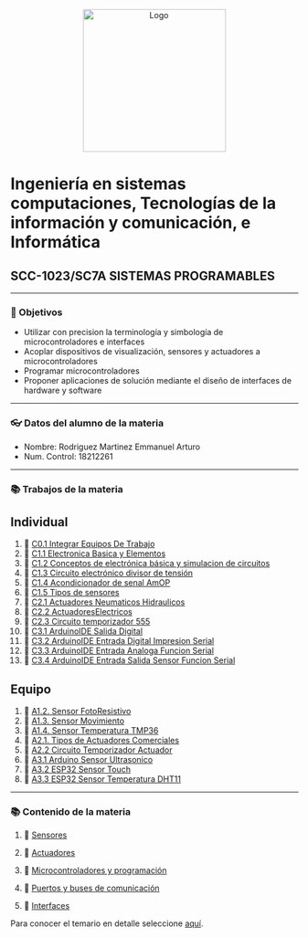 <p align="center">
    <img alt="Logo" src="https://www.tijuana.tecnm.mx/wp-content/themes/tecnm/images/logo_TECT.png" width=250 height=250>
</p>

# Ingeniería en sistemas computaciones, Tecnologías de la información y comunicación, e Informática

## SCC-1023/SC7A SISTEMAS PROGRAMABLES

---

### :pencil: Objetivos

+ Utilizar con precision la terminología y simbología de microcontroladores e interfaces
+ Acoplar dispositivos de visualización, sensores y actuadores a microcontroladores
+ Programar microcontroladores
+ Proponer aplicaciones de solución mediante el diseño de interfaces de hardware y software

---

### :eyeglasses: Datos del alumno de la materia

* Nombre: Rodriguez Martinez Emmanuel Arturo
* Num. Control: 18212261 

---
### :books: Trabajos de la materia​

**Individual**
-
1. :book: [C0.1 Integrar Equipos De Trabajo](https://github.com/EmmanuelARodriguez/Markdown/blob/master/C0.1_IntegrarEquiposDeTrabajo_RodriguezMartinezEmmanuelArturo.pdf)
2. :book: [C1.1 Electronica Basica y Elementos](https://github.com/EmmanuelARodriguez/Markdown/blob/master/C1.1_ElectronicaBasica_y_elementos_RodriguezMartinezEmmanuelArturo.md)
3. :book: [C1.2 Conceptos de electrónica básica y simulacion de circuitos](https://github.com/EmmanuelARodriguez/Markdown/blob/main/C1.2%20Circuito%20electr%C3%B3nico%20b%C3%A1sico.md)
4. :book: [C1.3 Circuito electrónico divisor de tensión](https://github.com/EmmanuelARodriguez/Markdown/blob/main/C1.3%20Circuito%20electr%C3%B3nico%20divisor%20de%20tensi%C3%B3n.md)
5. :book: [C1.4 Acondicionador de senal AmOP](https://github.com/EmmanuelARodriguez/Markdown/blob/main/C1.4%20Acondicionador%20de%20senal%20AmOP.md)
6. :book: [C1.5 Tipos de sensores](https://github.com/EmmanuelARodriguez/Markdown/blob/main/C1.5_Tipos_de_sensores.md)
7. :book: [C2.1 Actuadores Neumaticos Hidraulicos](https://github.com/EmmanuelARodriguez/Markdown/blob/main/C2.1_ActuadoresNeumaticosHidraulicos_RodriguezMartinezEmmanuelArturo.md)
8. :book: [C2.2 ActuadoresElectricos](https://github.com/EmmanuelARodriguez/Markdown/blob/main/C2.2_ActuadoresElectricos_RodriguezMartinezEmmanuelArturo.md)
9. :book: [C2.3 Circuito temporizador 555](https://github.com/EmmanuelARodriguez/Markdown/blob/main/C2.3_CircuitoTemporizador555_RodriguezMartinezEmmanuelArturo.md)
10. :book: [C3.1 ArduinoIDE Salida Digital](https://github.com/EmmanuelARodriguez/Markdown/blob/main/C3.1_ArduinoIDE_SalidaDigital_RodriguezMartinezEmmanuelArturo.md)
11. :book: [C3.2 ArduinoIDE Entrada Digital Impresion Serial](https://github.com/EmmanuelARodriguez/Markdown/blob/main/C3.2_ArduinoIDE_EntradaDigitalImpresionSerial_RodriguezMartinezEmmanuelArturo.md)
12. :book: [C3.3 ArduinoIDE Entrada Analoga Funcion Serial](https://github.com/EmmanuelARodriguez/Markdown/blob/main/C3.3_ArduinoIDE_EntradaAnalogaFuncionSerial_RodriguezMartinezEmmanuelArturo.md)
13. :book: [C3.4 ArduinoIDE Entrada Salida Sensor Funcion Serial](https://github.com/EmmanuelARodriguez/Markdown/blob/main/C3.4_ArduinoIDE_EntradaSalidaSensorFuncionSerial_RodriguezMartinezEmmanuelArturo.md)


**Equipo**
-
1. :book: [A1.2. Sensor FotoResistivo](https://github.com/EmmanuelARodriguez/Markdown/blob/main/A1.2_Sensor_FotoResistivo_RodriguezMartinezEmmanuelArturo.md)
2. :book: [A1.3. Sensor Movimiento](https://github.com/EmmanuelARodriguez/Markdown/blob/main/A1.3_RodriguezMartinezEmmanuelArturo_LosSimuladores.md)
3. :book: [A1.4. Sensor Temperatura TMP36](https://github.com/EmmanuelARodriguez/Markdown/blob/main/A1.4_Sensor_Temperatura_TMP36_RodriguezMartinezEmmanuelArturo.md)
4. :book: [A2.1. Tipos de Actuadores Comerciales](https://github.com/EmmanuelARodriguez/Markdown/blob/main/A2.1_Tipos_actuadores_Comerciales_EmmanuelArturoRodriguezMartinez_LosSimuladores.md)
5. :book: [A2.2 Circuito Temporizador Actuador](https://github.com/EmmanuelARodriguez/Markdown/blob/main/A2.2_Circuito_temporizador_actuador_RodriguezMartinezEmmanuelArturo_LosSimuladores.md)
6. :book: [A3.1 Arduino Sensor Ultrasonico](https://github.com/EmmanuelARodriguez/Markdown/blob/main/A3.1_Arduino_SensorUltrasonico_LosSimuladores_RodriguezMartinezEmmanuelArturo.md)
7. :book: [A3.2 ESP32 Sensor Touch](https://github.com/EmmanuelARodriguez/Markdown/blob/main/A3.2_ESP32_SensorTouch_LosSimuladores_RodriguezMartinezEmmanuelArturo.md)
8. :book: [A3.3 ESP32 Sensor Temperatura DHT11](https://github.com/EmmanuelARodriguez/Markdown/blob/main/A3.3_ESP32_SensorTemperatura_DHT11_LosSimuladores_RodriguezMartinezEmmanuelArturo.md)

---

### :books: Contenido de la materia​

1. :book: [Sensores](docs/D1.0_Sensores.md)
  
2. :book: [Actuadores](docs/D2.0_Actuadores.md)
   
3. :book: [Microcontroladores y programación](docs/D3.0_Microcontroladores.md)
   
4. :book: [Puertos y buses de comunicación](docs/D4.0_Comunicacion.md)
   
5. :book: [Interfaces](docs/D5.0_Interface.md)
  
Para conocer el temario en detalle seleccione [aquí](pdf/D0.2_Sistemas_Programables.pdf).
